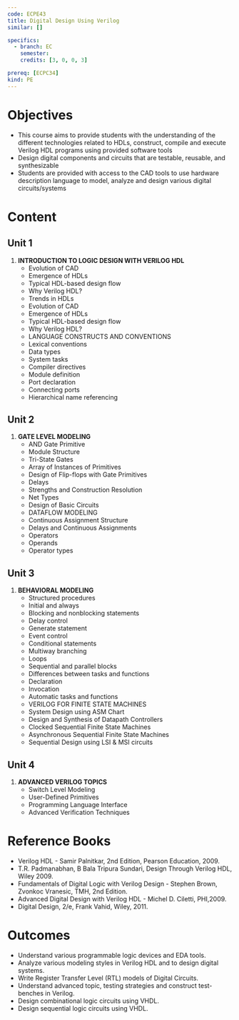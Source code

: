 ```yaml
---
code: ECPE43
title: Digital Design Using Verilog
similar: []

specifics:
  - branch: EC
    semester: 
    credits: [3, 0, 0, 3]

prereq: [ECPC34]
kind: PE
---
```


# Objectives

- This course aims to provide students with the understanding of the different technologies related to HDLs, construct, compile and execute Verilog HDL programs using provided software tools
- Design digital components and circuits that are testable, reusable, and synthesizable
- Students are provided with access to the CAD tools to use hardware description language to model, analyze and design various digital circuits/systems

# Content

## Unit 1

1. **INTRODUCTION TO LOGIC DESIGN WITH VERILOG HDL**
   - Evolution of CAD
   - Emergence of HDLs
   - Typical HDL-based design flow
   - Why Verilog HDL?
   - Trends in HDLs
   - Evolution of CAD
   - Emergence of HDLs
   - Typical HDL-based design flow
   - Why Verilog HDL?
   - LANGUAGE CONSTRUCTS AND CONVENTIONS
   - Lexical conventions
   - Data types
   - System tasks
   - Compiler directives
   - Module definition
   - Port declaration
   - Connecting ports
   - Hierarchical name referencing

## Unit 2

1. **GATE LEVEL MODELING**
   - AND Gate Primitive
   - Module Structure
   - Tri-State Gates
   - Array of Instances of Primitives
   - Design of Flip-flops with Gate Primitives
   - Delays
   - Strengths and Construction Resolution
   - Net Types
   - Design of Basic Circuits
   - DATAFLOW MODELING
   - Continuous Assignment Structure
   - Delays and Continuous Assignments
   - Operators
   - Operands
   - Operator types

## Unit 3

1. **BEHAVIORAL MODELING**
   - Structured procedures
   - Initial and always
   - Blocking and nonblocking statements
   - Delay control
   - Generate statement
   - Event control
   - Conditional statements
   - Multiway branching
   - Loops
   - Sequential and parallel blocks
   - Differences between tasks and functions
   - Declaration
   - Invocation
   - Automatic tasks and functions
   - VERILOG FOR FINITE STATE MACHINES
   - System Design using ASM Chart
   - Design and Synthesis of Datapath Controllers
   - Clocked Sequential Finite State Machines
   - Asynchronous Sequential Finite State Machines
   - Sequential Design using LSI & MSI circuits

## Unit 4

1. **ADVANCED VERILOG TOPICS**
   - Switch Level Modeling
   - User-Defined Primitives
   - Programming Language Interface
   - Advanced Verification Techniques

# Reference Books

- Verilog HDL - Samir Palnitkar, 2nd Edition, Pearson Education, 2009.
- T.R. Padmanabhan, B Bala Tripura Sundari, Design Through Verilog HDL, Wiley 2009.
- Fundamentals of Digital Logic with Verilog Design - Stephen Brown, Zvonkoc Vranesic, TMH, 2nd Edition.
- Advanced Digital Design with Verilog HDL - Michel D. Ciletti, PHI,2009.
- Digital Design, 2/e, Frank Vahid, Wiley, 2011.

# Outcomes

- Understand various programmable logic devices and EDA tools.
- Analyze various modeling styles in Verilog HDL and to design digital systems.
- Write Register Transfer Level (RTL) models of Digital Circuits.
- Understand advanced topic, testing strategies and construct test-benches in Verilog.
- Design combinational logic circuits using VHDL.
- Design sequential logic circuits using VHDL.
